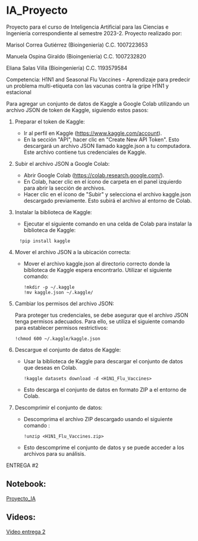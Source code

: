 # IA_Proyecto
Proyecto para el curso de Inteligencia Artificial para las Ciencias e Ingeniería correspondiente al semestre 2023-2. 
Proyecto realizado por:

Marisol Correa Gutiérrez (Bioingeniería)
C.C. 1007223653

Manuela Ospina Giraldo (Bioingeniería)
C.C.  1007232820

Eliana Salas Villa (Bioingeniería)
C.C. 1193579584


Competencia: H1N1 and Seasonal Flu Vaccines - Aprendizaje para predecir un problema multi-etiqueta con las vacunas contra la gripe H1N1 y estacional

Para agregar un conjunto de datos de Kaggle a Google Colab utilizando un archivo JSON de token de Kaggle, siguiendo estos pasos:

1. Preparar el token de Kaggle:
   - Ir al perfil en Kaggle (https://www.kaggle.com/account).
   - En la sección "API", hacer clic en "Create New API Token". Esto descargará un archivo JSON llamado kaggle.json a tu computadora. Este archivo contiene tus credenciales de Kaggle.

2. Subir el archivo JSON a Google Colab:

   - Abrir Google Colab (https://colab.research.google.com/).
   - En Colab, hacer clic en el ícono de carpeta en el panel izquierdo para abrir la sección de archivos.
   - Hacer clic en el ícono de "Subir" y selecciona el archivo kaggle.json descargado previamente. Esto subirá el archivo al entorno de Colab.

3. Instalar la biblioteca de Kaggle:

   - Ejecutar el siguiente comando en una celda de Colab para instalar la biblioteca de Kaggle:
     
```
     !pip install kaggle
```
     

4. Mover el archivo JSON a la ubicación correcta:

   - Mover el archivo kaggle.json al directorio correcto donde la biblioteca de Kaggle espera encontrarlo. Utilizar el siguiente comando:

     ```
     !mkdir -p ~/.kaggle
     !mv kaggle.json ~/.kaggle/
     ```
     

5. Cambiar los permisos del archivo JSON:

   Para proteger tus credenciales, se debe asegurar que el archivo JSON tenga permisos adecuados. Para ello, se utiliza el siguiente comando para establecer permisos restrictivos:

     ```
     !chmod 600 ~/.kaggle/kaggle.json
     ```
     

7. Descargue el conjunto de datos de Kaggle:

   - Usar la biblioteca de Kaggle para descargar el conjunto de datos que deseas en Colab. 

     ```
     !kaggle datasets download -d <H1N1_Flu_Vaccines>
     ```

   - Esto descarga el conjunto de datos en formato ZIP a el entorno de Colab.

8. Descomprimir el conjunto de datos:

   - Descomprima el archivo ZIP descargado usando el siguiente comando :

     ```
     !unzip <H1N1_Flu_Vaccines.zip>
     ```
     
   - Esto descomprime el conjunto de datos y se puede acceder a los archivos para su análisis.



ENTREGA #2

## Notebook:
[Proyecto_IA](https://colab.research.google.com/drive/1s77dTCO_lwHxf8CKk4WMUZE2s5PxLVh9?usp=sharing)

## Videos:
[Video entrega 2](https://www.youtube.com/watch?v=8sZhMG-_CPo)
